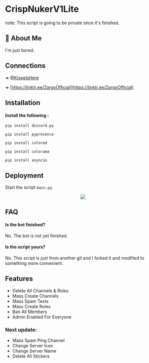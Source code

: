 
# CrispNukerV1Lite

note: This script is going to be private once it's finished.




## 🚀 About Me
I'm just bored.


## Connections

➔ [@KiseeIsHere](https://twitter.com/KiseeIsHere?t=h9t3pNrzU3YHoFs_1oZfHA&s=09)

➔ [https://linktr.ee/ZargoOfficial](https://linktr.ee/ZargoOfficial)

## Installation

#### Install the following :


```
pip install discord.py
```

```
pip install pypresence
```
```
pip install colored
```
```
pip install colorama
```
```
pip install asyncio
```
## Deployment

Start the script ``main.py``.

<p align="center">
<img src="https://cdn.discordapp.com/attachments/917035461397082192/960483732928745483/video_20220404_181203_edit.gif">
</p>

## FAQ

#### Is the bot finished?

No. The bot is not yet finished.

#### Is the script yours?

No. This script is just from another git and I forked it and modified to something more convenient.


## Features

 - Delete All Channels & Roles
 - Mass Create Channels
 - Mass Spam Texts
 - Mass Create Roles
 - Ban All Members
 - Admin Enabled For Everyone

### Next update: 
- Mass Spam Ping Channel
- Change Server Icon
- Change Server Name
- Delete All Stickers
